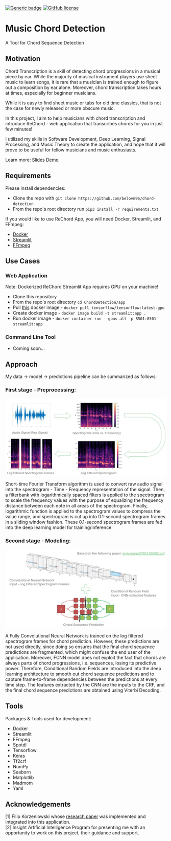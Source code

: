 [![Generic badge](https://img.shields.io/badge/Insight-Artificial%20Intelligence-lightgrey)](https://shields.io/)
[![GitHub license](https://img.shields.io/github/license/belovm96/chord-detection)](https://github.com/belovm96/chord-detection/blob/master/LICENSE)
# Music Chord Detection
A Tool for Chord Sequence Detection

## Motivation
Chord Transcription is a skill of detecting chord progressions in a musical piece by ear. While the majority of musical instrument players use sheet music to learn songs, it is rare that a musician is trained enough to figure out a composition by ear alone. Moreover, chord transcription takes hours at times, especially for beginner musicians.

While it is easy to find sheet music or tabs for old time classics, that is not the case for newly released or more obscure music.

In this project, I aim to help musicians with chord transcription and introduce ReChord - web application that transcribes chords for you in just few minutes! 

I utilized my skills in Software Development, Deep Learning, Signal Processing, and Music Theory to create the application, and hope that it will prove to be useful for fellow musicians and music enthusiasts.

Learn more: [Slides](https://docs.google.com/presentation/d/14M2gyLT41rfnpafnfzjeqVfVyiiaQKW5gx3dN0QmwBE/edit#slide=id.p)
[Demo](https://drive.google.com/file/d/1uvhqbAUlB80Brls5BFPFogwyL811ilBw/view?usp=sharing)

## Requirements
Please install dependencies:
* Clone the repo with `git clone https://github.com/belovm96/chord-detection`
* From the repo's root directory run `pip3 install -r requirements.txt`


If you would like to use ReChord App, you will need Docker, Streamlit, and FFmpeg:
* [Docker](https://docs.docker.com/get-docker/)
* [Streamlit](https://docs.streamlit.io/en/stable/installation.html)
* [FFmpeg](https://ffmpeg.org/download.html)


## Use Cases
### Web Application
Note: Dockerized ReChord Streamlit App requires GPU on your machine!
  * Clone this repository
  * From the repo's root directory `cd ChordDetection/app`
  * Pull [this](https://hub.docker.com/layers/tensorflow/tensorflow/latest-gpu/images/sha256-37c7db66cc96481ac1ec43af2856ef65d3e664fd7f5df6b5e54855149f7f8594?context=explore) docker image - `docker pull tensorflow/tensorflow:latest-gpu`
  * Create docker image - `docker image build -t streamlit:app . `
  * Run docker image - `docker container run --gpus all -p 8501:8501 streamlit:app`
  
### Command Line Tool
  * Coming soon...
  
## Approach
My data &#8594; model &#8594; predictions pipeline can be summarized as follows:

### First stage - Preprocessing:


![audio](/static/prep.JPG)


Short-time Fourier Transform algorithm is used to convert raw audio signal into the spectrogram - Time - Frequency representation of the signal. Then, a filterbank with logarithmically spaced filters is applied to the spectrogram to scale the frequency values with the purpose of equalizing the frequency distance between each note in all areas of the spectrogram. Finally, logarithmic function is applied to the spectrogram values to compress the value range, and spectrogram is cut up into 0.1-second spectrogram frames in a sliding window fashion. These 0.1-second spectrogram frames are fed into the deep learning model for training/inference.

### Second stage - Modeling:


![modeling](/static/modeling.JPG)


A Fully Convolutional Neural Network is trained on the log filtered spectrogram frames for chord prediction. However, these predictions are not used directly, since doing so ensures that the final chord sequence predictions are fragmented, which might confuse the end user of the application. Moreover, FCNN model does not exploit the fact that chords are always parts of chord progressions, i.e. sequences, losing its predictive power. Therefore, Conditional Random Fields are introduced into the deep learning architecture to smooth out chord sequence predictions and to capture frame-to-frame dependencies between the predictions at every time step. The features extracted by the CNN are the inputs to the CRF, and the final chord sequence predictions are obtained using Viterbi Decoding.


## Tools
Packages & Tools used for development: 
* Docker
* Streamlit
* FFmpeg
* Spotdl
* Tensorflow
* Keras
* Tf2crf
* NumPy
* Seaborn
* Matplotlib
* Madmom
* Yaml

## Acknowledgements
[1] Filip Korzeniowski whose [research paper](https://arxiv.org/pdf/1612.05082.pdf) was implemented and integrated into this application. \
[2] Insight Artificial Intelligence Program for presenting me with an opportunity to work on this project, their guidance and support.



